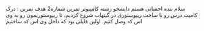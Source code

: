 سلام بنده احسانی هستم
دانشجو رشته کامپیوتر 
تمرین شماره2
هدف تمرین : درک کامیت
درس رو با ساخت ریپوستوری در گیتهاب شروع کردیم،
تا ریپوستوریمون رو به وی اس کد وصل کنیم.
اولین فایلی بود که داخل وی اس کد ساختیم<index>

